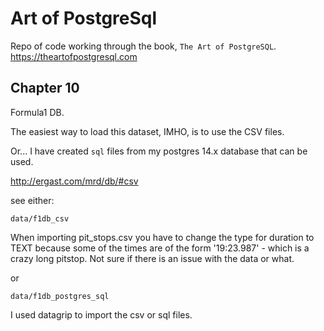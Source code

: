 # Art of PostgreSql

Repo of code working through the book, `The Art of PostgreSQL`.  https://theartofpostgresql.com




## Chapter 10

Formula1 DB.

The easiest way to load this dataset, IMHO, is to use the CSV files.

Or... I have created `sql` files from my postgres 14.x database that can be used.

http://ergast.com/mrd/db/#csv

see either:

`data/f1db_csv`

When importing pit_stops.csv you have to change the type for duration to TEXT because some of the times are of the form '19:23.987' - which is a crazy long pitstop.  Not sure if there is an issue with the data or what.



or

`data/f1db_postgres_sql`

I used datagrip to import the csv or sql files.
